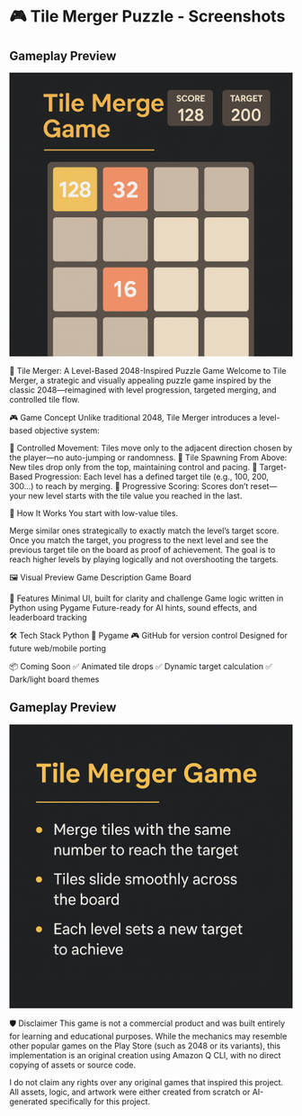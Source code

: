 
# 🎮 Tile Merger Puzzle - Screenshots

## Gameplay Preview
![Game Screenshot 1](https://github.com/gautamsalvi8/tile-merger-puzzle/blob/main/e62069e1-dbde-4a72-b92d-6a383a3a5a99.png)


🔷 Tile Merger: A Level-Based 2048-Inspired Puzzle Game
Welcome to Tile Merger, a strategic and visually appealing puzzle game inspired by the classic 2048—reimagined with level progression, targeted merging, and controlled tile flow.

🎮 Game Concept
Unlike traditional 2048, Tile Merger introduces a level-based objective system:

🧩 Controlled Movement: Tiles move only to the adjacent direction chosen by the player—no auto-jumping or randomness.
🔼 Tile Spawning From Above: New tiles drop only from the top, maintaining control and pacing.
🎯 Target-Based Progression: Each level has a defined target tile (e.g., 100, 200, 300...) to reach by merging.
🔄 Progressive Scoring: Scores don’t reset—your new level starts with the tile value you reached in the last.

🧠 How It Works
You start with low-value tiles.

Merge similar ones strategically to exactly match the level’s target score.
Once you match the target, you progress to the next level and see the previous target tile on the board as proof of achievement.
The goal is to reach higher levels by playing logically and not overshooting the targets.

🖼️ Visual Preview
Game Description	Game Board

🚀 Features
Minimal UI, built for clarity and challenge
Game logic written in Python using Pygame
Future-ready for AI hints, sound effects, and leaderboard tracking

🛠️ Tech Stack
Python 🐍
Pygame 🎮
GitHub for version control
Designed for future web/mobile porting

📦 Coming Soon
✅ Animated tile drops
✅ Dynamic target calculation
✅ Dark/light board themes




## Gameplay Preview
![Game Screenshot 1](https://github.com/gautamsalvi8/tile-merger-puzzle/blob/main/76e83d82-efa9-4e63-9e9b-c78b01911618.png)




🛡️ Disclaimer
This game is not a commercial product and was built entirely for learning and educational purposes. While the mechanics may resemble other popular games on the Play Store (such as 2048 or its variants), this implementation is an original creation using Amazon Q CLI, with no direct copying of assets or source code.

I do not claim any rights over any original games that inspired this project. All assets, logic, and artwork were either created from scratch or AI-generated specifically for this project.

